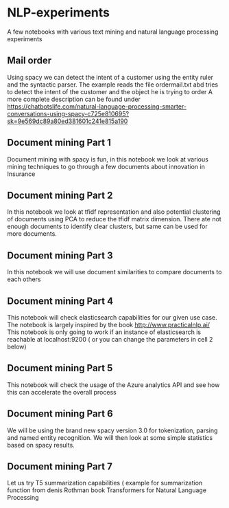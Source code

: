 # NLP-experiments
A few notebooks with various text mining and natural language processing experiments

## Mail order
Using spacy we can detect the intent of a customer using the entity ruler and the syntactic parser. The example reads the file ordermail.txt abd tries to detect the intent of the customer and the object he is trying to order
A more complete description can be found under https://chatbotslife.com/natural-language-processing-smarter-conversations-using-spacy-c725e810695?sk=9e569dc89a80ed381601c241e815a190

## Document mining Part 1
Document mining with spacy is fun, in this notebook we look at various mining techniques to go through a few documents about innovation in Insurance

## Document mining Part 2
In this notebook we look at tfidf representation and also potential clustering of documents using PCA to reduce the tfidf matrix dimension. There ate not enough documents to identify clear clusters, but same can be used for more documents.

## Document mining Part 3
In this notebook we will use document similarities to compare documents to each others

## Document mining Part 4
This notebook will check elasticsearch capabilities for our given use case. The notebook is largely inspired by the book http://www.practicalnlp.ai/ This notebook is only going to work if an instance of elasticsearch is reachable at localhost:9200 ( or you can change the parameters in cell 2 below) 

## Document mining Part 5
This notebook will check the usage of the Azure analytics API and see how this can accelerate the overall process

## Document mining Part 6
We will be using the brand new spacy version 3.0 for tokenization, parsing and named entity recognition. We will then look at some simple statistics based on spacy results.

## Document mining Part 7
Let us try T5 summarization capabilities ( example for summarization function from denis Rothman book Transformers for Natural Language Processing
